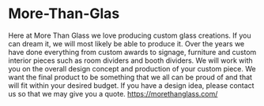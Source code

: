 # More-Than-Glas
Here at More Than Glass we love producing custom glass creations. If you can dream it, we will most likely be able to produce it. Over the years we have done everything from custom awards to signage, furniture and custom interior pieces such as room dividers and booth dividers. We will work with you on the overall design concept and production of your custom piece. We want the final product to be something that we all can be proud of and that will fit within your desired budget. If you have a design idea, please contact us so that we may give you a quote. https://morethanglass.com/
